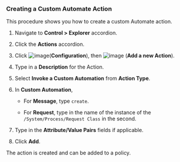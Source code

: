 ### Creating a Custom Automate Action

This procedure shows you how to create a custom Automate action.

1.  Navigate to **Control > Explorer** accordion.

2.  Click the **Actions** accordion.

3.  Click ![image](../images/1847.png)(**Configuration**), then
    ![image](../images/1862.png) (**Add a new Action**).

4.  Type in a **Description** for the Action.

5.  Select **Invoke a Custom Automation** from **Action Type**.

6.  In **Custom Automation**,

      - For **Message**, type `create`.

      - For **Request**, type in the name of the instance of the
        `/System/Process/Request Class` in the second.

7.  Type in the **Attribute/Value Pairs** fields if applicable.

8.  Click **Add**.

The action is created and can be added to a policy.
